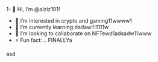 1- 👋 Hi, I’m @alziz101!
- 👀 I’m interested in crypto and gaming11wwww1
- 🌱 I’m currently learning dadaw!!!1111w
- 💞️ I’m looking to collaborate on NFTewd1adsadw11www
- ⚡ Fun fact: .. FINALLYa
<!---aaaad1
alziz101/alziz101 is a ✨ special ✨ repository be1cause aits `README.md` (this file) appears on your GitHub profile.
You can click the Preview link to take a look at your changes.!1
--->asd
